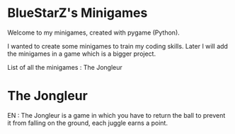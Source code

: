 # BlueStarZ's Minigames

Welcome to my minigames, created with pygame (Python).

I wanted to create some minigames to train my coding skills. Later I will add the minigames in a game which is a bigger project.

List of all the minigames : 
The Jongleur

# The Jongleur

EN : The Jongleur is a game in which you have to return the ball to prevent it from falling on the ground, each juggle earns a point.
